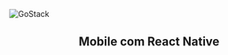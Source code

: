 <img alt="GoStack" src="https://storage.googleapis.com/golden-wind/bootcamp-gostack/header-desafios.png" />
<h2 align="center">
  Mobile com React Native
</h2>

